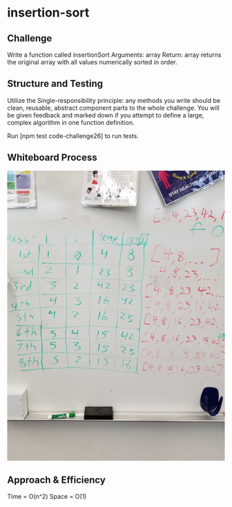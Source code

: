 # insertion-sort

## Challenge

Write a function called insertionSort
Arguments: array
Return: array
returns the original array with all values numerically sorted in order.

## Structure and Testing

Utilize the Single-responsibility principle: any methods you write should be clean, reusable, abstract component parts to the whole challenge. You will be given feedback and marked down if you attempt to define a large, complex algorithm in one function definition.

Run [npm test code-challenge26] to run tests.

## Whiteboard Process

<!-- Embedded whiteboard image -->
![Whiteboard](./../images/CC26.jpg)

## Approach & Efficiency

<!-- What approach did you take? Discuss Why. What is the Big O space/time for this approach? -->

Time = O(n^2)
Space = O(1)
